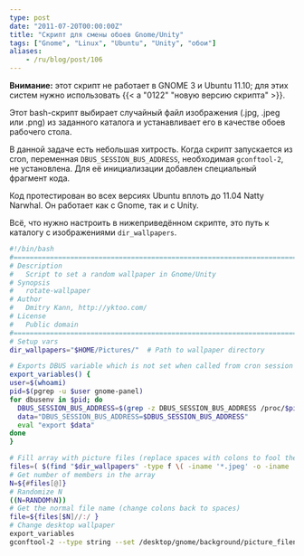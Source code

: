 ```yaml
---
type: post
date: "2011-07-20T00:00:00Z"
title: "Скрипт для смены обоев Gnome/Unity"
tags: ["Gnome", "Linux", "Ubuntu", "Unity", "обои"]
aliases:
    - /ru/blog/post/106
---
```


**Внимание:** этот скрипт не работает в GNOME 3 и Ubuntu 11.10; для этих систем нужно использовать {{< a "0122" "новую версию скрипта" >}}.

Этот bash-скрипт выбирает случайный файл изображения (.jpg, .jpeg или .png) из заданного каталога и устанавливает его в качестве обоев рабочего стола.

<!--more-->

В данной задаче есть небольшая хитрость. Когда скрипт запускается из cron, переменная `DBUS_SESSION_BUS_ADDRESS`, необходимая `gconftool-2`, не установлена. Для её инициализации добавлен специальный фрагмент кода.

Код протестирован во всех версиях Ubuntu вплоть до 11.04 Natty Narwhal. Он работает как с Gnome, так и с Unity.

Всё, что нужно настроить в нижеприведённом скрипте, это путь к каталогу с изображениями `dir_wallpapers`.

```bash
#!/bin/bash
#================================================================================
# Description
#   Script to set a random wallpaper in Gnome/Unity
# Synopsis
#   rotate-wallpaper
# Author
#   Dmitry Kann, http://yktoo.com/
# License
#   Public domain
#================================================================================
# Setup vars
dir_wallpapers="$HOME/Pictures/"  # Path to wallpaper directory

# Exports DBUS variable which is not set when called from cron session
export_variables() {
user=$(whoami)
pid=$(pgrep -u $user gnome-panel)
for dbusenv in $pid; do
  DBUS_SESSION_BUS_ADDRESS=$(grep -z DBUS_SESSION_BUS_ADDRESS /proc/$pid/environ | sed -e 's/DBUS_SESSION_BUS_ADDRESS=//')
  data="DBUS_SESSION_BUS_ADDRESS=$DBUS_SESSION_BUS_ADDRESS"
  eval "export $data"
done
}

# Fill array with picture files (replace spaces with colons to fool the array)
files=( $(find "$dir_wallpapers" -type f \( -iname '*.jpeg' -o -iname '*.jpg' -o -iname '*.png' \) | sed s/' '/':'/g) )
# Get number of members in the array
N=${#files[@]}
# Randomize N
((N=RANDOM%N))
# Get the normal file name (change colons back to spaces)
file=${files[$N]//:/ }
# Change desktop wallpaper
export_variables
gconftool-2 --type string --set /desktop/gnome/background/picture_filename "$file"
```